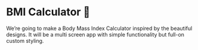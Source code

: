 # BMI Calculator 💪

We’re going to make a Body Mass Index Calculator inspired by the beautiful designs. It will be a multi screen app with simple functionality but full-on custom styling. 


